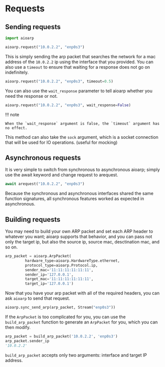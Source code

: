 # Requests

## Sending requests

```py title="request"
import aioarp

aioarp.request("10.0.2.2", "enp0s3")
```

This is simply sending the arp packet that searches the network for a mac address of the `10.0.2.2` ip using the interface that you provided.
You can also use a `timeout` to ensure that waiting for a response does not go on indefinitely.

```py title="timeout request"
aioarp.request("10.0.2.2", "enp0s3", timeout=0.5)
```

You can also use the `wait_response` parameter to tell aioarp whether you need the response or not.
```py title="without waiting for a response"
aioarp.request("10.0.2.2", "enp0s3", wait_response=False)
```

!!! note

    When the `wait_response` argument is false, the `timeout` argument has no effect.


This method can also take the `sock` argument, which is a socket connection that will be used for IO operations. (useful for mocking)

## Asynchronous requests

It is very simple to switch from synchronous to asynchronous aioarp; simply use the await keyword and change request to arequest.

```py title="async request"
await arequest("10.0.2.2", "enp0s3")
```

Because the synchronous and asynchronous interfaces shared the same function signatures, all synchronous features worked as expected in asynchronous.

## Building requests

You may need to build your own ARP packet and set each ARP header to whatever you want; aioarp supports that behavior, and you can pass not only the target ip, but also the source ip, source mac, desctination mac, and so on.

```py
arp_packet = aioarp.ArpPacket(
         hardware_type=aioarp.HardwareType.ethernet,
         protocol_type=aioarp.Protocol.ip,
         sender_mac='11:11:11:11:11:11',
         sender_ip='127.0.0.1',
         target_mac='11:11:11:11:11:11',
         target_ip='127.0.0.1')
```

Now that you have your arp packet with all of the required headers, you can ask `aioarp` to send that request.

```py
aioarp.sync_send_arp(arp_packet, Stream("enp0s3"))
```

If the `ArpPacket` is too complicated for you, you can use the `build_arp_packet` function to generate an `ArpPacket` for you, which you can then modify.

```py title="build_arp_packet"
arp_packet = build_arp_packet('10.0.2.2', 'enp0s3')
arp_packet.sender_ip
'10.0.2.2' 
```

`build_arp_packet` accepts only two arguments: interface and target IP address.